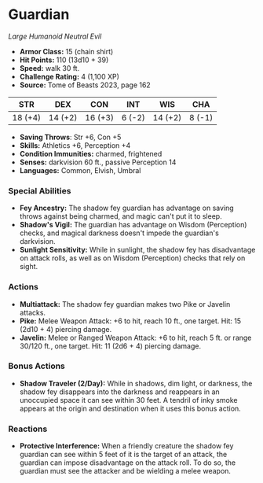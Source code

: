 # Guardian

*Large* *Humanoid* *Neutral Evil*

- **Armor Class:** 15 (chain shirt)
- **Hit Points:** 110 (13d10 + 39)
- **Speed:** walk 30 ft.
- **Challenge Rating:** 4 (1,100 XP)
- **Source:** Tome of Beasts 2023, page 162

| STR | DEX | CON | INT | WIS | CHA |
| --- | --- | --- | --- | --- | --- |
| 18 (+4) | 14 (+2) | 16 (+3) | 6 (-2) | 14 (+2) | 8 (-1) |

- **Saving Throws**: Str +6, Con +5
- **Skills:** Athletics +6, Perception +4
- **Condition Immunities:** charmed, frightened
- **Senses:** darkvision 60 ft., passive Perception 14
- **Languages:** Common, Elvish, Umbral

### Special Abilities

- **Fey Ancestry:** The shadow fey guardian has advantage on saving throws against being charmed, and magic can't put it to sleep.
- **Shadow's Vigil:** The guardian has advantage on Wisdom (Perception) checks, and magical darkness doesn't impede the guardian's darkvision.
- **Sunlight Sensitivity:** While in sunlight, the shadow fey has disadvantage on attack rolls, as well as on Wisdom (Perception) checks that rely on sight.

### Actions

- **Multiattack:** The shadow fey guardian makes two Pike or Javelin attacks.
- **Pike:** Melee Weapon Attack: +6 to hit, reach 10 ft., one target. Hit: 15 (2d10 + 4) piercing damage.
- **Javelin:** Melee or Ranged Weapon Attack: +6 to hit, reach 5 ft. or range 30/120 ft., one target. Hit: 11 (2d6 + 4) piercing damage.

### Bonus Actions

- **Shadow Traveler (2/Day):** While in shadows, dim light, or darkness, the shadow fey disappears into the darkness and reappears in an unoccupied space it can see within 30 feet. A tendril of inky smoke appears at the origin and destination when it uses this bonus action.

### Reactions

- **Protective Interference:** When a friendly creature the shadow fey guardian can see within 5 feet of it is the target of an attack, the guardian can impose disadvantage on the attack roll. To do so, the guardian must see the attacker and be wielding a melee weapon.

